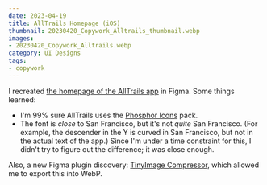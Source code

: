```yaml
---
date: 2023-04-19
title: AllTrails Homepage (iOS)
thumbnail: 20230420_Copywork_Alltrails_thumbnail.webp
images:
- 20230420_Copywork_Alltrails.webp
category: UI Designs
tags:
- copywork
---
```


I recreated [the homepage of the AllTrails app](https://mobbin.com/screens/f74fe207-ba66-4e8b-a25c-e533bb2a78bd) in Figma. Some things learned:

* I'm 99% sure AllTrails uses the [Phosphor Icons](https://phosphoricons.com/) pack.
* The font is _close_ to San Francisco, but it's not _quite_ San Francisco. (For example, the descender in the Y is curved in San Francisco, but not in the actual text of the app.) Since I'm under a time constraint for this, I didn't try to figure out the difference; it was close enough.

Also, a new Figma plugin discovery: [TinyImage Compressor](https://www.figma.com/community/plugin/789009980664807964/TinyImage-Compressor), which allowed me to export this into WebP.